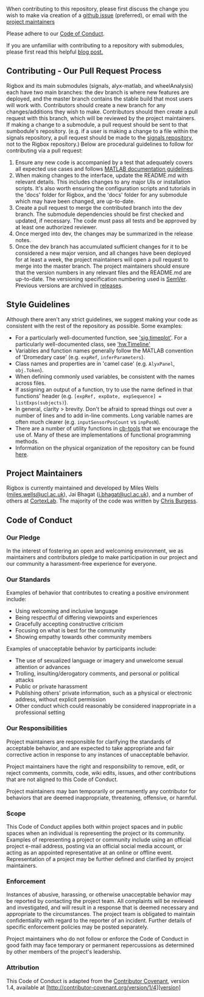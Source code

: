 When contributing to this repository, please first discuss the change you wish to make via creation of a [github issue](https://github.com/cortex-lab/Rigbox/issues) (preferred), or email with the [project maintainers](#project-maintainers) 

Please adhere to our [Code of Conduct](#code-of-conduct).

If you are unfamiliar with contributing to a repository with submodules, please first read this helpful [blog post.](https://github.blog/2016-02-01-working-with-submodules/)

## Contributing - Our Pull Request Process

Rigbox and its main submodules (signals, alyx-matlab, and wheelAnalysis) each have two main branches: the dev branch is where new features are deployed, and the master branch contains the stable build that most users will work with.  Contributors should create a new branch for any changes/additions they wish to make. Contributors should then create a pull request with this branch, which will be reviewed by the project maintainers. If making a change to a submodule, a pull request should be sent to that sumbodule's repository. (e.g. if a user is making a change to a file within the signals repository, a pull request should be made to the [signals repository](https://github.com/cortex-lab/signals/pulls), not to the Rigbox repository.) Below are procedural guidelines to follow for contributing via a pull request:

1. Ensure any new code is accompanied by a test that adequately covers all expected use cases and follows [MATLAB documentation guidelines](https://www.mathworks.com/help/matlab/matlab_prog/add-help-for-your-program.html).
2. When making changes to the interface, update the README.md with relevant details. This includes changes to any major UIs or installation scripts. It's also worth ensuring the configuration scripts and tutorials in the 'docs' folder for Rigbox, and the 'docs' folder for any submodule which may have been changed, are up-to-date.
3. Create a pull request to merge the contributed branch into the dev branch. The submodule dependencies should be first checked and updated, if necessary. The code must pass all tests and be approved by at least one authorized reviewer.
4. Once merged into dev, the changes may be summarized in the release notes.
5. Once the dev branch has accumulated sufficient changes for it to be considered a new major version, and all changes have been deployed for at least a week, the project maintainers will open a pull request to merge into the master branch. The project maintainers should ensure that the version numbers in any relevant files and the README.md are up-to-date. The versioning specification numbering used is [SemVer](http://semver.org/). Previous versions are archived in [releases](https://github.com/cortex-lab/Rigbox/releases).

## Style Guidelines

Although there aren't any strict guidelines, we suggest making your code as consistent with the rest of the repository as possible.  Some examples:
* For a particularly well-documented function, see ['sig.timeplot'](https://github.com/cortex-lab/signals/blob/259fbaf34316bc4e77a1089e8b972c60d5dab3a1/%2Bsig/timeplot.m). For a particularly well-documented class, see ['hw.Timeline'](https://github.com/cortex-lab/Rigbox/blob/dev/%2Bhw/Timeline.m) 
* Variables and function names generally follow the MATLAB convention of 'Dromedary case' (e.g. `expRef`, `inferParameters`).
* Class names and properties are in 'camel case' (e.g. `AlyxPanel`, `obj.Token`).
* When defining commonly used variables, be consistent with the names across files. 
* If assigning an output of a function, try to use the name defined in that functions' header (e.g. `[expRef, expDate, expSequence] = listExps(subjects)`).  
* In general, clarity > brevity.  Don't be afraid to spread things out over a number of lines and to add in-line comments.  Long variable names are often much clearer (e.g. `inputSensorPosCount` vs `inpPosN`).
* There are a number of utility functions in [cb-tools](https://github.com/cortex-lab/Rigbox/tree/master/cb-tools/burgbox) that we encourage the use of.  Many of these are implementations of functional programming methods.
* Information on the physical organization of the repository can be found [here](https://github.com/cortex-lab/Rigbox/issues/123#issue-422187511).

## Project Maintainers

Rigbox is currently maintained and developed by Miles Wells (miles.wells@ucl.ac.uk), Jai Bhagat (j.bhagat@ucl.ac.uk), and a number of others at [CortexLab](https://www.ucl.ac.uk/cortexlab). The majority of the code was written by [Chris Burgess](https://github.com/dendritic/). 

## Code of Conduct

### Our Pledge

In the interest of fostering an open and welcoming environment, we as
maintainers and contributors pledge to make participation in our project and
our community a harassment-free experience for everyone.

### Our Standards

Examples of behavior that contributes to creating a positive environment
include:

* Using welcoming and inclusive language
* Being respectful of differing viewpoints and experiences
* Gracefully accepting constructive criticism
* Focusing on what is best for the community
* Showing empathy towards other community members

Examples of unacceptable behavior by participants include:

* The use of sexualized language or imagery and unwelcome sexual attention or
advances
* Trolling, insulting/derogatory comments, and personal or political attacks
* Public or private harassment
* Publishing others' private information, such as a physical or electronic
  address, without explicit permission
* Other conduct which could reasonably be considered inappropriate in a
  professional setting

### Our Responsibilities

Project maintainers are responsible for clarifying the standards of acceptable
behavior, and are expected to take appropriate and fair corrective action in
response to any instances of unacceptable behavior.

Project maintainers have the right and responsibility to remove, edit, or
reject comments, commits, code, wiki edits, issues, and other contributions
that are not aligned to this Code of Conduct. 

Project maintainers may ban temporarily or permanently any contributor for behaviors that are deemed inappropriate, threatening, offensive, or harmful.

### Scope

This Code of Conduct applies both within project spaces and in public spaces
when an individual is representing the project or its community. Examples of
representing a project or community include using an official project e-mail
address, posting via an official social media account, or acting as an appointed
representative at an online or offline event. Representation of a project may be
further defined and clarified by project maintainers.

### Enforcement

Instances of abusive, harassing, or otherwise unacceptable behavior may be
reported by contacting the project team. All complaints will be reviewed and investigated, and will result in a response that is deemed necessary and appropriate to the circumstances. The project team is
obligated to maintain confidentiality with regard to the reporter of an incident.
Further details of specific enforcement policies may be posted separately.

Project maintainers who do not follow or enforce the Code of Conduct in good
faith may face temporary or permanent repercussions as determined by other
members of the project's leadership.

### Attribution

This Code of Conduct is adapted from the [Contributor Covenant][homepage], version 1.4,
available at [http://contributor-covenant.org/version/1/4][version]

[homepage]: http://contributor-covenant.org
[version]: http://contributor-covenant.org/version/1/4/
